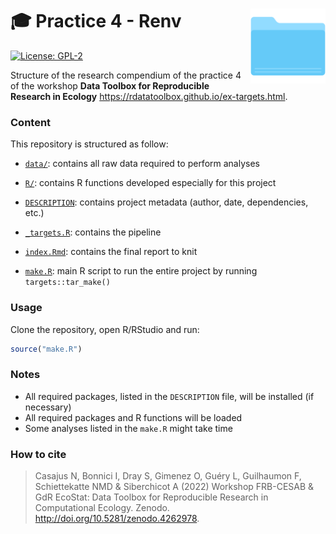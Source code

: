 
<!-- README.md is generated from README.Rmd. Please edit that file -->

# :mortar_board: Practice 4 - Renv <img src="https://raw.githubusercontent.com/rdatatoolbox/course-compendium/main/img/compendium-logo.png"  align="right" style="float:right; height:120px;"/>

<!-- badges: start -->

[![License:
GPL-2](https://img.shields.io/badge/License-GPL%20v2-blue.svg)](https://choosealicense.com/licenses/gpl-2.0/)
<!-- badges: end -->

Structure of the research compendium of the practice 4 of the workshop
**Data Toolbox for Reproducible Research in Ecology**
<https://rdatatoolbox.github.io/ex-targets.html>.

### Content

This repository is structured as follow:

- [`data/`](https://github.com/rdatatoolbox/practice4/tree/master/data):
  contains all raw data required to perform analyses

- [`R/`](https://github.com/rdatatoolbox/practice4/tree/master/R):
  contains R functions developed especially for this project

- [`DESCRIPTION`](https://github.com/rdatatoolbox/practice4/tree/master/DESCRIPTION):
  contains project metadata (author, date, dependencies, etc.)

- [`_targets.R`](https://github.com/rdatatoolbox/practice4/tree/master/_targets.R):
  contains the pipeline

- [`index.Rmd`](https://github.com/rdatatoolbox/practice4/tree/master/index.Rmd):
  contains the final report to knit

- [`make.R`](https://github.com/rdatatoolbox/practice4/tree/master/make.R):
  main R script to run the entire project by running
  `targets::tar_make()`

### Usage

Clone the repository, open R/RStudio and run:

``` r
source("make.R")
```

### Notes

- All required packages, listed in the `DESCRIPTION` file, will be
  installed (if necessary)
- All required packages and R functions will be loaded
- Some analyses listed in the `make.R` might take time

### How to cite

> Casajus N, Bonnici I, Dray S, Gimenez O, Guéry L, Guilhaumon F,
> Schiettekatte NMD & Siberchicot A (2022) Workshop FRB-CESAB & GdR
> EcoStat: Data Toolbox for Reproducible Research in Computational
> Ecology. Zenodo. <http://doi.org/10.5281/zenodo.4262978>.
